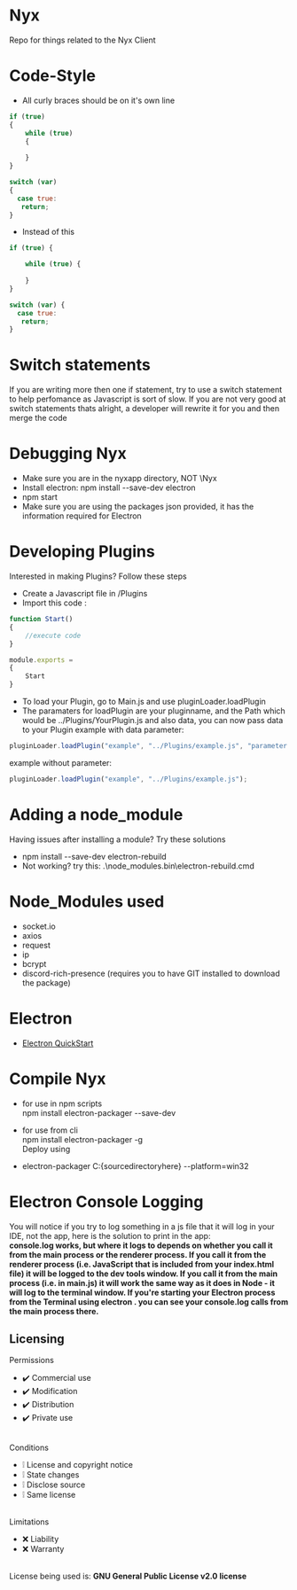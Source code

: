 # Nyx
Repo for things related to the Nyx Client

# Code-Style
* All curly braces should be on it's own line
```js
if (true)
{
	while (true)
	{
		
	}
}

switch (var)
{
  case true:
   return;
}
```
* Instead of this
```js
if (true) {

	while (true) {
	
	}
}

switch (var) {
  case true:
   return;
}
```

# Switch statements
If you are writing more then one if statement, try to use a switch statement to help perfomance as Javascript is sort of slow. If you are not very good at switch statements thats alright, a developer will rewrite it for you and then merge the code

# Debugging Nyx
* Make sure you are in the nyxapp directory, NOT \Nyx
* Install electron: npm install --save-dev electron
* npm start
* Make sure you are using the packages json provided, it has the information required for Electron

# Developing Plugins
Interested in making Plugins? Follow these steps
* Create a Javascript file in /Plugins
* Import this code : 
```js
function Start()
{
    //execute code
}

module.exports = 
{
    Start
}
```
* To load your Plugin, go to Main.js and use pluginLoader.loadPlugin
* The paramaters for loadPlugin are your pluginname, and the Path which would be ../Plugins/YourPlugin.js and also data, you can now pass data to your Plugin example with data parameter:
```js
pluginLoader.loadPlugin("example", "../Plugins/example.js", "parameter here");
```
example without parameter:
```js
pluginLoader.loadPlugin("example", "../Plugins/example.js");
```

# Adding a node_module
Having issues after installing a module? Try these solutions
* npm install --save-dev electron-rebuild
* Not working? try this: .\node_modules\.bin\electron-rebuild.cmd

# Node_Modules used
* socket.io
* axios
* request
* ip
* bcrypt
* discord-rich-presence (requires you to have GIT installed to download the package)

# Electron 
* [Electron QuickStart](https://www.electronjs.org/docs/v14-x-y/tutorial/quick-start)

# Compile Nyx
* for use in npm scripts <br>
npm install electron-packager --save-dev

* for use from cli <br>
npm install electron-packager -g <br> 
Deploy using
* electron-packager C:\{sourcedirectoryhere} --platform=win32

# Electron Console Logging
You will notice if you try to log something in a js file that it will log in your IDE, not the app, here is the solution to print in the app:
<br>
**console.log works, but where it logs to depends on whether you call it from the main process or the renderer process. If you call it from the renderer process (i.e. JavaScript that is included from your index.html file) it will be logged to the dev tools window. If you call it from the main process (i.e. in main.js) it will work the same way as it does in Node - it will log to the terminal window. If you're starting your Electron process from the Terminal using electron . you can see your console.log calls from the main process there.**

## Licensing 
Permissions
* ✔️ Commercial use
* ✔️ Modification
* ✔️ Distribution
* ✔️ Private use
<br></br>

Conditions
* ❕ License and copyright notice
* ❕ State changes
* ❕ Disclose source
* ❕ Same license
<br></br>

Limitations
* ❌ Liability
* ❌ Warranty
<br></br>

License being used is: **GNU General Public License v2.0 license**
